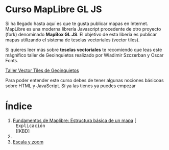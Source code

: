 # Curso MapLibre GL JS

Si ha llegado hasta aquí es que te gusta publicar mapas en Internet. MapLibre es una moderna librería Javascript procedente de otro proyecto  (fork) denominado **MapBox GL JS**. El objetivo de esta libería es publicar mapas utilizando el sistema de teselas vectoriales (vector tiles). 

Si quieres leer más sobre **teselas vectoriales** te recomiendo que leas este mágnífico taller de Geoinquietos realizado por  Wladimir Szczerban y  Oscar Fonts.

[Taller Vector Tiles de Geoinquietos](https://geoinquiets.github.io/taller-vt/)

Para poder entender este curso debes de tener algunas nociones básicoas sobre HTML y JavaScript. Sí ya las tienes ya puedes empezar

# Índice

1. [Fundamentos de Maplibre: Estructura básica de un mapa](src/1.html)
[<kbd> <br> Explicación <br> </kbd>][KBD]
2. 
3. [Escala y zoom](src/2.html)
